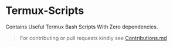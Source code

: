 # Termux-Scripts

Contains Useful Termux Bash Scripts With Zero dependencies.

> For contributing or pull requests kindly see [Contributions.md](https://github.com/sarvesh4396/Termux-Scripts/blob/main/.github/Templates/Contributions.md)
